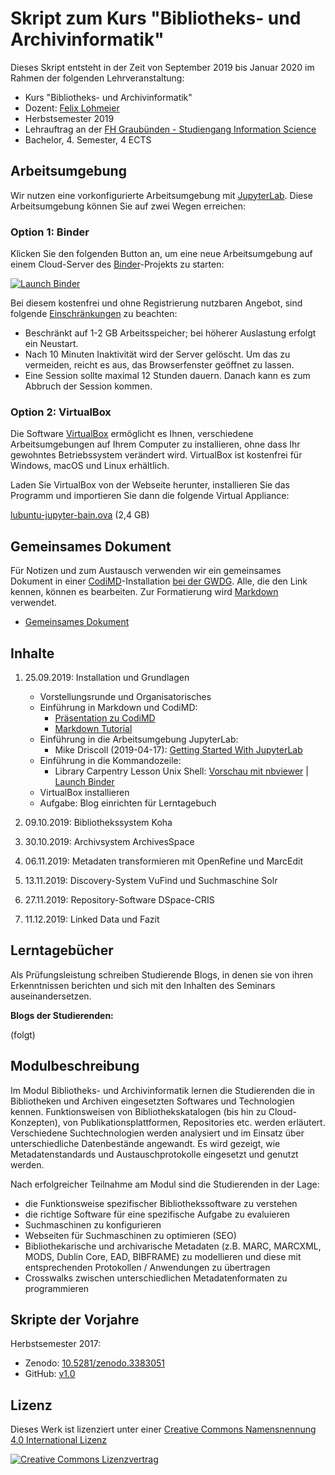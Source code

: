 # Skript zum Kurs "Bibliotheks- und Archivinformatik"

Dieses Skript entsteht in der Zeit von September 2019 bis Januar 2020 im Rahmen der folgenden Lehrveranstaltung:

- Kurs "Bibliotheks- und Archivinformatik"
- Dozent: [Felix Lohmeier](http://felixlohmeier.de)
- Herbstsemester 2019
- Lehrauftrag an der [FH Graubünden - Studiengang Information Science](https://www.fhgr.ch/studium/bachelorangebot/wirtschaft-und-dienstleistung/information-science/)
- Bachelor, 4. Semester, 4 ECTS

## Arbeitsumgebung

Wir nutzen eine vorkonfigurierte Arbeitsumgebung mit [JupyterLab](https://jupyterlab.readthedocs.io). Diese Arbeitsumgebung können Sie auf zwei Wegen erreichen:

### Option 1: Binder

Klicken Sie den folgenden Button an, um eine neue Arbeitsumgebung auf einem Cloud-Server des [Binder](https://mybinder.org/)-Projekts zu starten:

[![Launch Binder](https://mybinder.org/badge.svg)](https://mybinder.org/v2/gh/felixlohmeier/bibliotheks-und-archivinformatik/master?urlpath=lab/tree/home/jovyan)

Bei diesem kostenfrei und ohne Registrierung nutzbaren Angebot, sind folgende [Einschränkungen](https://mybinder.readthedocs.io/en/latest/faq.html#how-much-memory-am-i-given-when-using-binder) zu beachten:

* Beschränkt auf 1-2 GB Arbeitsspeicher; bei höherer Auslastung erfolgt ein Neustart.
* Nach 10 Minuten Inaktivität wird der Server gelöscht. Um das zu vermeiden, reicht es aus, das Browserfenster geöffnet zu lassen.
* Eine Session sollte maximal 12 Stunden dauern. Danach kann es zum Abbruch der Session kommen.

### Option 2: VirtualBox

Die Software [VirtualBox](https://www.virtualbox.org/) ermöglicht es Ihnen, verschiedene Arbeitsumgebungen auf Ihrem Computer zu installieren, ohne dass Ihr gewohntes Betriebssystem verändert wird. VirtualBox ist kostenfrei für Windows, macOS und Linux erhältlich.

Laden Sie VirtualBox von der Webseite herunter, installieren Sie das Programm und importieren Sie dann die folgende Virtual Appliance:

[lubuntu-jupyter-bain.ova](https://drive.switch.ch/index.php/s/DI5qngSao8SOs9b) (2,4 GB)

## Gemeinsames Dokument

Für Notizen und zum Austausch verwenden wir ein gemeinsames Dokument in einer [CodiMD](https://github.com/codimd/server)-Installation [bei der GWDG](https://pad.gwdg.de/). Alle, die den Link kennen, können es bearbeiten. Zur Formatierung wird [Markdown](https://de.wikipedia.org/wiki/Markdown) verwendet.

* [Gemeinsames Dokument](https://pad.gwdg.de/7X8eCDVoQB2Ng6DZlG40LQ?both)

## Inhalte

1. 25.09.2019: Installation und Grundlagen
   - Vorstellungsrunde und Organisatorisches
   - Einführung in Markdown und CodiMD:
     - [Präsentation zu CodiMD](https://felixlohmeier.de/slides/2019-06-13_oercamp-reader.html)
     - [Markdown Tutorial](https://www.markdowntutorial.com/)
   - Einführung in die Arbeitsumgebung JupyterLab:
     - Mike Driscoll (2019-04-17): [Getting Started With JupyterLab](https://dzone.com/articles/getting-started-with-jupyterlab)
   - Einführung in die Kommandozeile:
     - Library Carpentry Lesson Unix Shell: [Vorschau mit nbviewer](https://nbviewer.jupyter.org/github/felixlohmeier/bibliotheks-und-archivinformatik/blob/master/01-lc-shell.ipynb) | [Launch Binder](https://mybinder.org/v2/gh/felixlohmeier/bibliotheks-und-archivinformatik/master?urlpath=lab/tree/home/jovyan/01-lc-shell.ipynb)
   - VirtualBox installieren
   - Aufgabe: Blog einrichten für Lerntagebuch

2. 09.10.2019: Bibliothekssystem Koha

3. 30.10.2019: Archivsystem ArchivesSpace

4. 06.11.2019: Metadaten transformieren mit OpenRefine und MarcEdit

5. 13.11.2019: Discovery-System VuFind und Suchmaschine Solr

6. 27.11.2019: Repository-Software DSpace-CRIS

7. 11.12.2019: Linked Data und Fazit

## Lerntagebücher

Als Prüfungsleistung schreiben Studierende Blogs, in denen sie von ihren Erkenntnissen berichten und sich mit den Inhalten des Seminars auseinandersetzen.

**Blogs der Studierenden:**

(folgt)

## Modulbeschreibung

Im Modul Bibliotheks- und Archivinformatik lernen die Studierenden die in Bibliotheken und Archiven eingesetzten Softwares und Technologien kennen. Funktionsweisen von Bibliothekskatalogen \(bis hin zu Cloud-Konzepten\), von Publikationsplattformen, Repositories etc. werden erläutert. Verschiedene Suchtechnologien werden analysiert und im Einsatz über unterschiedliche Datenbestände angewandt. Es wird gezeigt, wie Metadatenstandards und Austauschprotokolle eingesetzt und genutzt werden.

Nach erfolgreicher Teilnahme am Modul sind die Studierenden in der Lage:

* die Funktionsweise spezifischer Bibliothekssoftware zu verstehen
* die richtige Software für eine spezifische Aufgabe zu evaluieren
* Suchmaschinen zu konfigurieren
* Webseiten für Suchmaschinen zu optimieren \(SEO\)
* Bibliothekarische und archivarische Metadaten \(z.B. MARC, MARCXML, MODS, Dublin Core, EAD, BIBFRAME\) zu modellieren und diese mit entsprechenden Protokollen / Anwendungen zu übertragen
* Crosswalks zwischen unterschiedlichen Metadatenformaten zu programmieren

## Skripte der Vorjahre

Herbstsemester 2017:

* Zenodo: [10.5281/zenodo.3383051](https://doi.org/10.5281/zenodo.3383051)
* GitHub: [v1.0](https://github.com/felixlohmeier/bibliotheks-und-archivinformatik/releases/tag/v1.0)

## Lizenz

Dieses Werk ist lizenziert unter einer [Creative Commons Namensnennung 4.0 International Lizenz](http://creativecommons.org/licenses/by/4.0/)

[![Creative Commons Lizenzvertrag](https://i.creativecommons.org/l/by/4.0/88x31.png)](http://creativecommons.org/licenses/by/4.0/)
